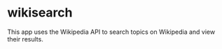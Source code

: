 # wikisearch

This app uses the Wikipedia API to search topics on Wikipedia and view their results.

